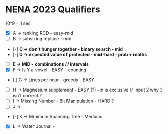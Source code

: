 # NENA 2023 Qualifiers

10^9 = 1 sec


- [X] A -> ranking RCD - easy-mid
- [ ] B -> substring replace - mid
- [-] **C -> don't hunger together - binary search - mid**
- [-] **D -> expected value of protected - mid-hard - prob + maths**
- [ ] **E -> MID - combinations // intervals**
- [X] F -> Is Y a vowel - EASY - counting
- [.] G -> Lines per hour - greedy - EASY 
- [ ] H -> Magnesium supplement - EASY (?) - n is exclusive // input 2 why 3 isn't correct ?
- [ ] I -> Missing Number - Bit Manipulation - HARD ?
- [ ] J -> 
- [-] K -> Minimum Spanning Tree - Medium
- [X] L -> Water Journal - 

